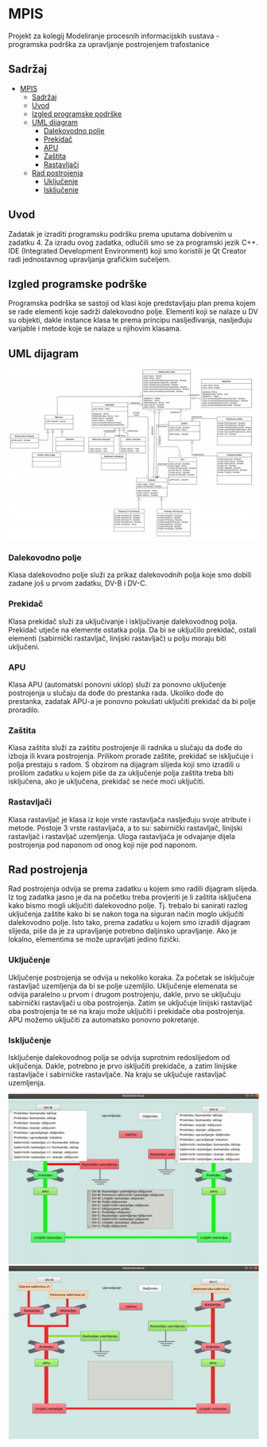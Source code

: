 # MPIS

Projekt za kolegij Modeliranje procesnih informacijskih sustava - programska podrška za upravljanje postrojenjem trafostanice

## Sadržaj
- [MPIS](#mpis)
  - [Sadržaj](#sadržaj)
  - [Uvod](#uvod)
  - [Izgled programske podrške](#izgled-programske-podrške)
  - [UML dijagram](#uml-dijagram)
    - [Dalekovodno polje](#dalekovodno-polje)
    - [Prekidač](#prekidač)
    - [APU](#apu)
    - [Zaštita](#zaštita)
    - [Rastavljači](#rastavljači)
  - [Rad postrojenja](#rad-postrojenja)
    - [Uključenje](#uključenje)
    - [Isključenje](#isključenje)

## Uvod
Zadatak je izraditi programsku podršku prema uputama dobivenim u zadatku 4.
Za izradu ovog zadatka, odlučili smo se za programski jezik C++. IDE (Integrated Development Environment) koji
smo koristili je Qt Creator radi jednostavnog upravljanja grafičkim sučeljem.

## Izgled programske podrške
Programska podrška se sastoji od klasi koje predstavljaju plan prema kojem se rade elementi koje sadrži
dalekovodno polje. Elementi koji se nalaze u DV su objekti, dakle instance klasa te prema principu
nasljeđivanja, nasljeđuju varijable i metode koje se nalaze u njihovim klasama.

## UML dijagram
<img src="images/1.png" alt="dijagram">

### Dalekovodno polje
Klasa dalekovodno polje služi za prikaz dalekovodnih polja koje smo dobili zadane još u prvom zadatku,
DV-B i DV-C.

### Prekidač
Klasa prekidač služi za uključivanje i isključivanje dalekovodnog polja. Prekidač utječe na elemente ostatka
polja. Da bi se uključilo prekidač, ostali elementi (sabirnički rastavljač, linijski rastavljač) u polju moraju
biti uključeni.

### APU
Klasa APU (automatski ponovni uklop) služi za ponovno uključenje postrojenja u slučaju da dođe do
prestanka rada. Ukoliko dođe do prestanka, zadatak APU-a je ponovno pokušati uključiti prekidač da bi
polje proradilo.

### Zaštita
Klasa zaštita služi za zaštitu postrojenje ili radnika u slučaju da dođe do izboja ili kvara postrojenja.
Prilikom prorade zaštite, prekidač se isključuje i polja prestaju s radom. S obzirom na dijagram slijeda koji
smo izradili u prošlom zadatku u kojem piše da za uključenje polja zaštita treba biti isključena, ako je
uključena, prekidač se neće moći uključiti.

###  Rastavljači
Klasa rastavljač je klasa iz koje vrste rastavljača nasljeđuju svoje atribute i metode. Postoje 3 vrste
rastavljača, a to su: sabirnički rastavljač, linijski rastavljač i rastavljač uzemljenja. Uloga rastavljača je
odvajanje dijela postrojenja pod naponom od onog koji nije pod naponom.

## Rad postrojenja
Rad postrojenja odvija se prema zadatku u kojem smo radili dijagram slijeda. Iz tog zadatka jasno je da na
početku treba provjeriti je li zaštita isključena kako bismo mogli uključiti dalekovodno polje. Tj. trebalo bi
sanirati razlog uključenja zaštite kako bi se nakon toga na siguran način moglo uključiti dalekovodno polje.
Isto tako, prema zadatku u kojem smo izradili dijagram slijeda, piše da je za upravljanje potrebno daljinsko
upravljanje. Ako je lokalno, elementima se može upravljati jedino fizički.

### Uključenje
Uključenje postrojenja se odvija u nekoliko koraka. Za početak se isključuje rastavljač uzemljenja da bi se
polje uzemljilo. Uključenje elemenata se odvija paralelno u prvom i drugom postrojenju, dakle, prvo se
uključuju sabirnički rastavljači u oba postrojenja. Zatim se uključuje linijski rastavljač oba postrojenja te
se na kraju može uključiti i prekidače oba postrojenja. APU možemo uključiti za automatsko ponovno
pokretanje.

### Isključenje
Isključenje dalekovodnog polja se odvija suprotnim redoslijedom od uključenja. Dakle, potrebno je prvo
isključiti prekidače, a zatim linijske rastavljače i sabirničke rastavljače. Na kraju se uključuje rastavljač
uzemljenja.



<img src="images/2.png" alt="mpis">
<img src="images/3.png" alt="mpis">
